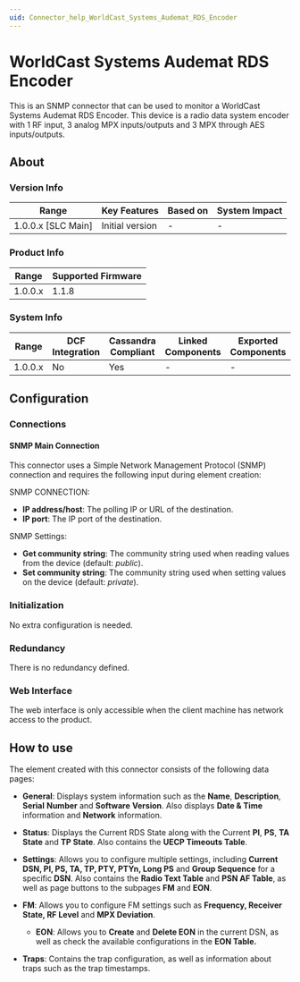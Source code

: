 ```yaml
---
uid: Connector_help_WorldCast_Systems_Audemat_RDS_Encoder
---
```


# WorldCast Systems Audemat RDS Encoder

This is an SNMP connector that can be used to monitor a WorldCast Systems Audemat RDS Encoder. This device is a radio data system encoder with 1 RF input, 3 analog MPX inputs/outputs and 3 MPX through AES inputs/outputs.

## About

### Version Info

| Range                | Key Features     | Based on     | System Impact     |
|----------------------|------------------|--------------|-------------------|
| 1.0.0.x \[SLC Main\] | Initial version  | \-           | \-                |

### Product Info

| Range     | Supported Firmware     |
|-----------|------------------------|
| 1.0.0.x   | 1.1.8                  |

### System Info

| Range     | DCF Integration     | Cassandra Compliant     | Linked Components     | Exported Components     |
|-----------|---------------------|-------------------------|-----------------------|-------------------------|
| 1.0.0.x   | No                  | Yes                     | \-                    | \-                      |

## Configuration

### Connections

#### SNMP Main Connection

This connector uses a Simple Network Management Protocol (SNMP) connection and requires the following input during element creation:

SNMP CONNECTION:

- **IP address/host**: The polling IP or URL of the destination.
- **IP port**: The IP port of the destination.

SNMP Settings:

- **Get community string**: The community string used when reading values from the device (default: *public*).
- **Set community string**: The community string used when setting values on the device (default: *private*).

### Initialization

No extra configuration is needed.

### Redundancy

There is no redundancy defined.

### Web Interface

The web interface is only accessible when the client machine has network access to the product.

## How to use

The element created with this connector consists of the following data pages:

- **General**: Displays system information such as the **Name**, **Description**, **Serial** **Number** and **Software** **Version**. Also displays **Date & Time** information and **Network** information.

- **Status**: Displays the Current RDS State along with the Current **PI**, **PS**, **TA State** and **TP State**. Also contains the **UECP Timeouts Table**.

- **Settings**: Allows you to configure multiple settings, including **Current DSN, PI, PS, TA, TP, PTY, PTYn, Long PS** and **Group Sequence** for a specific **DSN**. Also contains the **Radio Text Table** and **PSN AF Table**, as well as page buttons to the subpages **FM** and **EON**.

- **FM**: Allows you to configure FM settings such as **Frequency, Receiver State, RF Level** and **MPX Deviation**.
  - **EON**: Allows you to **Create** and **Delete EON** in the current DSN, as well as check the available configurations in the **EON Table.**

- **Traps**: Contains the trap configuration, as well as information about traps such as the trap timestamps.
